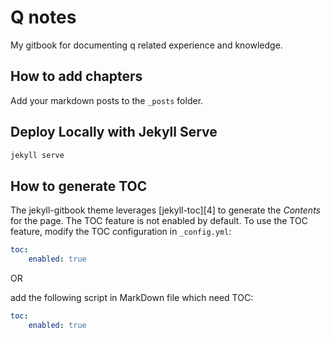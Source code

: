 # Q notes

My gitbook for documenting q related experience and knowledge.

## How to add chapters

Add your markdown posts to the `_posts` folder.


## Deploy Locally with Jekyll Serve

```cmd
jekyll serve
```

## How to generate TOC

The jekyll-gitbook theme leverages [jekyll-toc][4] to generate the *Contents* for the page.
The TOC feature is not enabled by default. To use the TOC feature, modify the TOC
configuration in `_config.yml`:
```yaml
toc:
    enabled: true
```

OR

add the following script in MarkDown file which need TOC:

```yaml
toc:
    enabled: true
```
